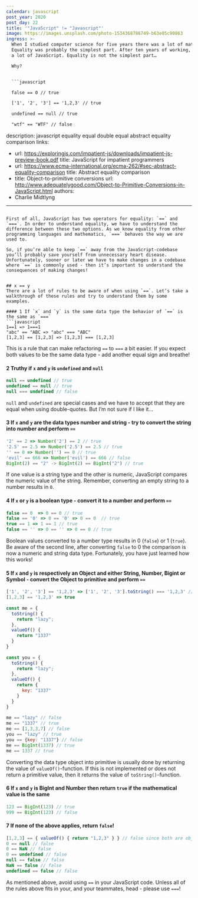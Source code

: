 ```yaml
---
calendar: javascript
post_year: 2020
post_day: 22
title: '"JavaScript" != "Javascript"'
image: https://images.unsplash.com/photo-1534368786749-b63e05c90863
ingress: >-
  When I studied computer science for five years there was a lot of mathematics.
  Equality was probably the simplest part. After ten years of working, I’ve done
  a lot of JavaScript. Equality is not the simplest part…

  Why? 


  ```javascript

  false == 0 // true

  ['1', '2', '3'] == '1,2,3' // true

  undefined == null // true

  "wtf" == "WTF" // false

  ```
description: javascript equality equal double equal abstract equality comparison
links:
  - url: https://exploringjs.com/impatient-js/downloads/impatient-js-preview-book.pdf
    title: JavaScript for impatient programmers
  - url: https://www.ecma-international.org/ecma-262/#sec-abstract-equality-comparison
    title: Abstract equality comparison
  - title: Object-to-primitive conversions
    url: http://www.adequatelygood.com/Object-to-Primitive-Conversions-in-JavaScript.html
authors:
  - Charlie Midtlyng
---
```

First of all, JavaScript has two operators for equality: `==` and `===`. In order to understand equality, we have to understand the difference between these two options. As we know equality from other programming languages and mathematics, `===` behaves the way we are used to.

So, if you’re able to keep `==` away from the JavaScript-codebase you’ll probably save yourself from unnecessary heart disease. Unfortunately, sooner or later we have to make changes in a codebase where `==` is commonly used - then it’s important to understand the consequences of making changes!


## x == y
There are a lot of rules to be aware of when using `==`. Let’s take a walkthrough of these rules and try to understand them by some examples. 

#### 1 If `x` and `y` is the same data type the behavior of `==` is the same as `===`
```javascript
1==1 => 1===1
"abc" == "ABC => "abc" === "ABC"
[1,2,3] == [1,2,3] => [1,2,3] === [1,2,3]
```
This is a rule that can make refactoring `==` to `===` a bit easier. If you expect both values to be the same data type - add another equal sign and breathe! 


#### 2 Truthy if `x` and `y` is `undefined` and `null` 

```javascript
null == undefined // true
undefined == null // true
null === undefined // false
```

`null` and `undefined` are special cases and we have to accept that they are equal when using double-quotes. But I’m not sure if I like it...

#### 3 If `x` and `y` are the data types number and string - try to convert the string into number and perform `==`

```javascript
'2' == 2 => Number('2') == 2 // true
'2.5' == 2.5 => Number('2.5') == 2.5 // true
'' == 0 => Number('') == 0 // true
'evil' == 666 => Number('evil') == 666 // false
BigInt(2) == "2" -> BigInt(2) == BigInt("2") // true
```

If one value is a string type and the other is numeric, JavaScript compares the numeric value of the string. Remember, converting an empty string to a number results in `0`. 

#### 4 If `x` or `y` is a boolean type - convert it to a number and perform `==`

```javascript
false == 0  => 0 == 0 // true
false == '0' => 0 == '0' => 0 == 0  // true
true == 1 => 1 == 1 // true
false == '' => 0 == '' => 0 == 0 // true
```

Boolean values converted to a number type results in 0 (`false`) or 1 (`true`). Be aware of the second line, after converting `false` to 0 the comparison is now a numeric and string data type. Fortunately, you have just learned how this works!

#### 5 If `x` and `y` is respectively an Object and either String, Number, Bigint or Symbol - convert the Object to primitive and perform `==`

```javascript
['1', '2', '3'] == '1,2,3' => ['1', '2', '3'].toString() === '1,2,3' // true
[1,2,3] == '1,2,3' => true
 
const me = {
  toString() {
    return "lazy";
  },
  valueOf() {
    return "1337"
  }
}
    
const you = {
  toString() {
    return "lazy";
  },
  valueOf() {
    return { 
      key: "1337" 
    }
  }
}
    
me == "lazy" // false
me == "1337" // true
me == [1,3,3,7] // false
you == "lazy" // true
you == {key: "1337"} // false
me == BigInt(1337) // true
me == 1337 // true    
```

Converting the data type object into primitive is usually done by returning the value of  `valueOf()`-function. If this is not implemented or does not return a primitive value, then it returns the value of `toString()`-function. 

#### 6 If `x` and `y` is BigInt and Number then return `true` if the mathematical value is the same
```javascript
123 == BigInt(123) // true
999 == BigInt(123) // false
```

#### 7 If none of the above applies, return `false`!
```javascript
[1,2,3] == { valueOf() { return "1,2,3" } } // false since both are objects
0 == null // false
0 == NaN // false
0 == undefined // false
null == false // false
NaN == false // false
undefined == false // false
```

As mentioned above, avoid using `==` in your JavaScript code. Unless all of the rules above fits in your, and your teammates, head - please use `===`! 